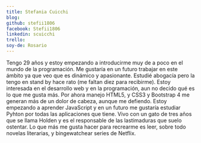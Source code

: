 ```yaml
---
title: Stefania Cuicchi
blog: 
github: stefii1806
facebook: Stefii1806
linkedin: scuicchi
trello: 
soy-de: Rosario
---
```


Tengo 29 años y estoy empezando a introducirme muy de a poco en el mundo de la programación. Me gustaría en un futuro trabajar en este ámbito ya que veo que es dinámico y apasionante. Estudié abogacía pero la tengo en stand by hace rato (me faltan diez para recibirme). Estoy interesada en el desarrollo web y en la programación, aun no decido qué es lo que me gusta más. Por ahora manejo HTML5, y CSS3 y Bootstrap 4 me generan más de un dolor de cabeza, aunque me defiendo. Estoy empezando a aprender JavaScript y en un futuro me gustaría estudiar Pyhton por todas las aplicaciones que tiene. Vivo con un gato de tres años que se llama Holden y es el responsable de las lastimaduras que suelo ostentar. Lo que más me gusta hacer para recrearme es leer, sobre todo novelas literarias, y bingewatchear series de Netflix. 
